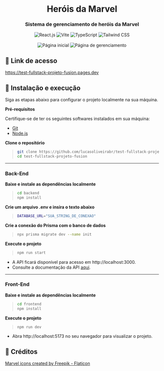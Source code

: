 <div align="center">
  <h1>Heróis da Marvel</h1>
  <h3>Sistema de gerenciamento de heróis da Marvel</h3>
  <div>
    <img src="https://img.shields.io/badge/React.JS-%2320232a.svg?style=for-the-badge&logo=react&logoColor=%2361DAFB" alt="React.js" />
    <img src="https://img.shields.io/badge/vite-%23646CFF.svg?style=for-the-badge&logo=vite&logoColor=white" alt="Vite" />
    <img src="https://img.shields.io/badge/typescript-%23007ACC.svg?style=for-the-badge&logo=typescript&logoColor=white" alt="TypeScript" />
    <img src="https://img.shields.io/badge/TailwindCSS-%2338B2AC.svg?style=for-the-badge&logo=tailwind-css&logoColor=white" alt="Tailwind CSS" />
  </div>
  <br />
  <img src="https://github.com/user-attachments/assets/e2e88636-83da-49cb-aeab-859e6bf9c291" alt="Página inicial" />
  <img src="https://github.com/user-attachments/assets/769a78ac-3367-4746-92b7-bb5127163d9e" alt="Página de gerenciamento" />
</div>

## <a name="link">🔗 Link de acesso</a>

https://test-fullstack-projeto-fusion.pages.dev

## <a name="instalacao-e-execucao">🚀 Instalação e execução</a>

Siga as etapas abaixo para configurar o projeto localmente na sua máquina.

**Pré-requisitos**

Certifique-se de ter os seguintes softwares instalados em sua máquina:

- [Git](https://git-scm.com/)
- [Node.js](https://nodejs.org/en)

**Clone o repositório**

> ```bash
> git clone https://github.com/lucasoliveirabr/test-fullstack-projeto-fusion.git
> cd test-fullstack-projeto-fusion
> ```

---

### Back-End

**Baixe e instale as dependências localmente**

> ```bash
> cd backend
> npm install
> ```

**Crie um arquivo .env e insira o texto abaixo**

> ```bash
> DATABASE_URL="SUA_STRING_DE_CONEXAO"
> ```

**Crie a conexão do Prisma com o banco de dados**

> ```bash
> npx prisma migrate dev --name init
> ```

**Execute o projeto**

> ```bash
> npm run start
> ```

- A API ficará disponível para acesso em http://localhost:3000.
- Consulte a documentação da API <a href="https://github.com/lucasoliveirabr/test-fullstack-projeto-fusion/tree/main/backend" title="Documentação da API">aqui</a>.

---

### Front-End

**Baixe e instale as dependências localmente**

> ```bash
> cd frontend
> npm install
> ```

**Execute o projeto**

> ```bash
> npm run dev
> ```

- Abra http://localhost:5173 no seu navegador para visualizar o projeto.

## <a name="link">📜 Créditos</a>

<a href="https://www.flaticon.com/free-icons/marvel" title="marvel icons">Marvel icons created by Freepik - Flaticon</a>